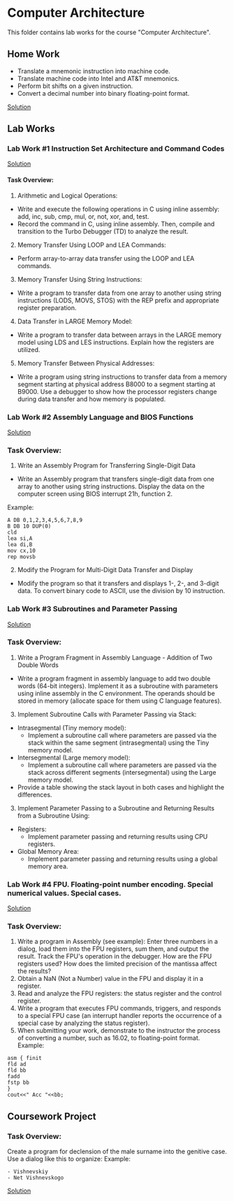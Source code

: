 # Computer Architecture

This folder contains lab works for the course "Computer Architecture".
## Home Work  
  - Translate a mnemonic instruction into machine code.
  - Translate machine code into Intel and AT&T mnemonics.
  - Perform bit shifts on a given instruction.
  - Convert a decimal number into binary floating-point format.
    
[Solution](homework1.pdf)


## Lab Works
### Lab Work #1 Instruction Set Architecture and Command Codes

[Solution](lab_2_v3/)
#### Task Overview:
1. Arithmetic and Logical Operations:
  - Write and execute the following operations in C using inline assembly: add, inc, sub, cmp, mul, or, not, xor, and, test.
  - Record the command in C, using inline assembly. Then, compile and transition to the Turbo Debugger (TD) to analyze the result.
2. Memory Transfer Using LOOP and LEA Commands:
  - Perform array-to-array data transfer using the LOOP and LEA commands.
3. Memory Transfer Using String Instructions:
  - Write a program to transfer data from one array to another using string instructions (LODS, MOVS, STOS) with the REP prefix and appropriate register preparation.
4. Data Transfer in LARGE Memory Model:
  - Write a program to transfer data between arrays in the LARGE memory model using LDS and LES instructions. Explain how the registers are utilized.
5. Memory Transfer Between Physical Addresses:
  - Write a program using string instructions to transfer data from a memory segment starting at physical address B8000 to a segment starting at B9000. Use a debugger to show how the processor registers change during data transfer and how memory is populated.

### Lab Work #2 Assembly Language and BIOS Functions   
[Solution](lab_1_v3/)
### Task Overview:
1. Write an Assembly Program for Transferring Single-Digit Data
  - Write an Assembly program that transfers single-digit data from one array to another using string instructions. Display the data on the computer screen using BIOS interrupt 21h, function 2.   

Example:   
```
A DB 0,1,2,3,4,5,6,7,8,9
B DB 10 DUP(0)
cld 
lea si,A
lea di,B
mov cx,10
rep movsb
```
2. Modify the Program for Multi-Digit Data Transfer and Display
  - Modify the program so that it transfers and displays 1-, 2-, and 3-digit data. To convert binary code to ASCII, use the division by 10 instruction.
### Lab Work #3 Subroutines and Parameter Passing  
[Solution](lab_3_v5/)
### Task Overview:
1. Write a Program Fragment in Assembly Language - Addition of Two Double Words
  - Write a program fragment in assembly language to add two double words (64-bit integers). Implement it as a subroutine with parameters using inline assembly in the C environment. The operands should be stored in memory (allocate space for them using C language features).
3. Implement Subroutine Calls with Parameter Passing via Stack:
  - Intrasegmental (Tiny memory model):
      - Implement a subroutine call where parameters are passed via the stack within the same segment (intrasegmental) using the Tiny memory model.
  - Intersegmental (Large memory model):
      - Implement a subroutine call where parameters are passed via the stack across different segments (intersegmental) using the Large memory model.
  - Provide a table showing the stack layout in both cases and highlight the differences.
3. Implement Parameter Passing to a Subroutine and Returning Results from a Subroutine Using:
  - Registers:
      - Implement parameter passing and returning results using CPU registers.
  - Global Memory Area:
      - Implement parameter passing and returning results using a global memory area.

### Lab Work #4 FPU. Floating-point number encoding. Special numerical values. Special cases. 
[Solution](lab_4_v7/)
### Task Overview:
1. Write a program in Assembly (see example): Enter three numbers in a dialog, load them into the FPU registers, sum them, and output the result. Track the FPU's operation in the debugger. How are the FPU registers used? How does the limited precision of the mantissa affect the results?
2. Obtain a NaN (Not a Number) value in the FPU and display it in a register.
3. Read and analyze the FPU registers: the status register and the control register.
4. Write a program that executes FPU commands, triggers, and responds to a special FPU case (an interrupt handler reports the occurrence of a special case by analyzing the status register).
5. When submitting your work, demonstrate to the instructor the process of converting a number, such as 16.02, to floating-point format.
Example:
```
asm { finit
fld ad
fld bb
fadd
fstp bb
}
cout<<" Acc "<<bb;
```
## Coursework Project
### Task Overview:
Create a program for declension of the male surname into the genitive case. Use a dialog like this to organize:
Example:   
```
- Vishnevskiy
- Net Vishnevskogo
```
[Solution](course-work/)
